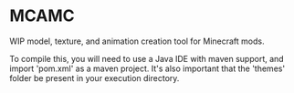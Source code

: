 # MCAMC

WIP model, texture, and animation creation tool for Minecraft mods.

To compile this, you will need to use a Java IDE with maven support, and import 'pom.xml' as a maven project.
It's also important that the 'themes' folder be present in your execution directory.
